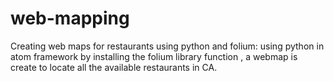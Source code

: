 # web-mapping
Creating web maps for restaurants using python and folium: using python in atom framework by installing the folium library function , a webmap is create to locate all the available restaurants in CA.
